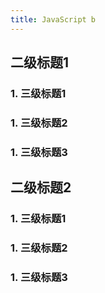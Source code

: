 ```yaml
---
title: JavaScript b
---
```


## 二级标题1

### 1. 三级标题1

### 1. 三级标题2

### 1. 三级标题3

## 二级标题2

### 1. 三级标题1

### 1. 三级标题2

### 1. 三级标题3